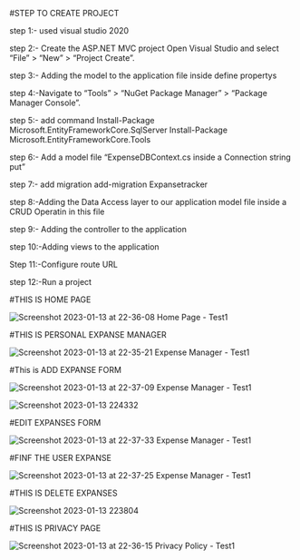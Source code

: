 #STEP TO CREATE PROJECT

step 1:- used visual studio 2020

step 2:- Create the ASP.NET MVC project Open Visual Studio and select “File” > “New” > “Project Create”.

step 3:- Adding the model to the application  file inside define propertys 

step 4:-Navigate to “Tools” > “NuGet Package Manager” > “Package Manager Console”.

step 5:- add command
          Install-Package Microsoft.EntityFrameworkCore.SqlServer
          Install-Package Microsoft.EntityFrameworkCore.Tools
	
step 6:- Add a model file “ExpenseDBContext.cs inside a Connection string put”

step 7:- add migration add-migration Expansetracker

step 8:-Adding the Data Access layer to our application model file inside a CRUD Operatin in this file

step 9:- Adding the controller to the application 

step 10:-Adding views to the application 

Step 11:-Configure route URL

step 12:-Run a project









#THIS IS HOME PAGE







![Screenshot 2023-01-13 at 22-36-08 Home Page - Test1](https://user-images.githubusercontent.com/102232904/212381754-49701779-d2ba-41e5-aa4b-2ef02568e0ba.png)





#THIS IS PERSONAL EXPANSE MANAGER





![Screenshot 2023-01-13 at 22-35-21 Expense Manager - Test1](https://user-images.githubusercontent.com/102232904/212378285-8c35c96f-9fca-4017-930d-8f105435fc0d.png)






#This is ADD EXPANSE FORM




![Screenshot 2023-01-13 at 22-37-09 Expense Manager - Test1](https://user-images.githubusercontent.com/102232904/212599374-be3a5268-d77e-4056-a8a3-ab699d6472c1.png)




![Screenshot 2023-01-13 224332](https://user-images.githubusercontent.com/102232904/212379418-53950cee-36ff-4eda-ab65-cfee40646a3c.png)





#EDIT EXPANSES FORM





![Screenshot 2023-01-13 at 22-37-33 Expense Manager - Test1](https://user-images.githubusercontent.com/102232904/212381401-444b84e8-13b2-4dce-8388-ca3e3f18170d.png)






#FINF THE USER EXPANSE






![Screenshot 2023-01-13 at 22-37-25 Expense Manager - Test1](https://user-images.githubusercontent.com/102232904/212380875-54bafb7a-c4ac-4d51-9480-cf445a0b7ebc.png)







#THIS IS DELETE EXPANSES






![Screenshot 2023-01-13 223804](https://user-images.githubusercontent.com/102232904/212381188-b9661238-60fc-49e7-8755-ebea3a675443.png)
 



 
 
 
 
#THIS IS PRIVACY PAGE 








 ![Screenshot 2023-01-13 at 22-36-15 Privacy Policy - Test1](https://user-images.githubusercontent.com/102232904/212381540-6e25f292-ae72-4ef9-a6c8-965401d0020b.png)


